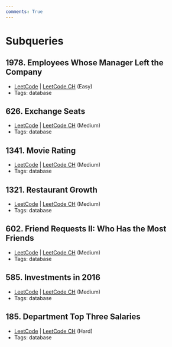 ```yaml
---
comments: True
---
```


# Subqueries

## 1978. Employees Whose Manager Left the Company

-   [LeetCode](https://leetcode.com/problems/employees-whose-manager-left-the-company/) | [LeetCode CH](https://leetcode.cn/problems/employees-whose-manager-left-the-company/) (Easy)
-   Tags: database

## 626. Exchange Seats

-   [LeetCode](https://leetcode.com/problems/exchange-seats/) | [LeetCode CH](https://leetcode.cn/problems/exchange-seats/) (Medium)
-   Tags: database

## 1341. Movie Rating

-   [LeetCode](https://leetcode.com/problems/movie-rating/) | [LeetCode CH](https://leetcode.cn/problems/movie-rating/) (Medium)
-   Tags: database

## 1321. Restaurant Growth

-   [LeetCode](https://leetcode.com/problems/restaurant-growth/) | [LeetCode CH](https://leetcode.cn/problems/restaurant-growth/) (Medium)
-   Tags: database

## 602. Friend Requests II: Who Has the Most Friends

-   [LeetCode](https://leetcode.com/problems/friend-requests-ii-who-has-the-most-friends/) | [LeetCode CH](https://leetcode.cn/problems/friend-requests-ii-who-has-the-most-friends/) (Medium)
-   Tags: database

## 585. Investments in 2016

-   [LeetCode](https://leetcode.com/problems/investments-in-2016/) | [LeetCode CH](https://leetcode.cn/problems/investments-in-2016/) (Medium)
-   Tags: database

## 185. Department Top Three Salaries

-   [LeetCode](https://leetcode.com/problems/department-top-three-salaries/) | [LeetCode CH](https://leetcode.cn/problems/department-top-three-salaries/) (Hard)
-   Tags: database
